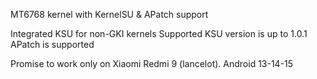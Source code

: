MT6768 kernel with KernelSU & APatch support

Integrated KSU for non-GKI kernels
Supported KSU version is up to 1.0.1
APatch is supported 

Promise to work only on Xiaomi Redmi 9 (lancelot). Android 13-14-15
